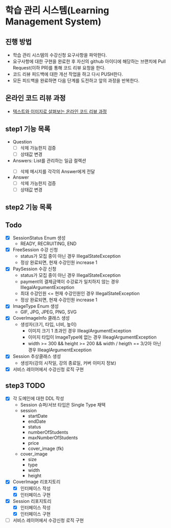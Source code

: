 # 학습 관리 시스템(Learning Management System)
## 진행 방법
* 학습 관리 시스템의 수강신청 요구사항을 파악한다.
* 요구사항에 대한 구현을 완료한 후 자신의 github 아이디에 해당하는 브랜치에 Pull Request(이하 PR)를 통해 코드 리뷰 요청을 한다.
* 코드 리뷰 피드백에 대한 개선 작업을 하고 다시 PUSH한다.
* 모든 피드백을 완료하면 다음 단계를 도전하고 앞의 과정을 반복한다.

## 온라인 코드 리뷰 과정
* [텍스트와 이미지로 살펴보는 온라인 코드 리뷰 과정](https://github.com/next-step/nextstep-docs/tree/master/codereview)
## step1 기능 목록
* Question
    * [ ] 삭제 가능한지 검증
    * [ ] 상태값 변경
* Answers: List<Answer>를 관리하는 일급 컬렉션
    * [ ] 삭제 메시지를 각각의 Answer에게 전달
* Answer
    * [ ] 삭제 가능한지 검증
    * [ ] 상태값 변경

## step2 기능 목록
## Todo
- [x] SessionStatus Enum 생성
  - READY, RECRUITING, END
- [x] FreeSession 수강 신청
  - status가 모집 중이 아닌 경우 IllegalStateException
  - 정상 완료되면, 현재 수강인원 increase 1
- [x] PaySession 수강 신청
  - status가 모집 중이 아닌 경우 IllegalStateException
  - payment의 결제금액이 수강료가 일치하지 않는 경우 IllegalArgumentException
  - 최대 수강인원 <= 현재 수강인원인 경우 IllegalStateException
  - 정상 완료되면, 현재 수강인원 increase 1
- [x] ImageType Enum 생성
  - GIF, JPG, JPEG, PNG, SVG
- [x] CoverImageInfo 클래스 생성
  - 생성자(크기, 타입, 너비, 높이)
    - 이미지 크기 1 초과인 경우 IlleaglArgumentException
    - 이미지 타입이 ImageType에 없는 경우 IlleaglArgumentException
    - width >= 300 && height >= 200 && width / heigth == 3/2아 아닌 경우 IlleaglArgumentException
- [x] Session 추상클래스 생성
  - 생성자(강의 시작일, 강의 종료일, 커버 이미지 정보)
- [x] 서비스 레이어에서 수강신청 로직 구현

## step3 TODO
- [x] 각 도메인에 대한 DDL 작성
  - Session 슈퍼/서브 타입은 Single Type 채택
  - session
    - startDate
    - endDate
    - status
    - numberOfStudents
    - maxNumberOfStudents
    - price
    - cover_image (fk)
  - cover_image
    - size
    - type
    - width
    - height
- [x] CoverImage 리포지토리
  - [x] 인터페이스 작성
  - [x] 인터페이스 구현
- [x] Session 리포지토리
  - [x] 인터페이스 작성
  - [x] 인터페이스 구현
- [ ] 서비스 레이어에서 수강신청 로직 구현
